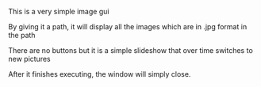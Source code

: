 This is a very simple image gui

By giving it a path, it will display all the images which are in .jpg format in the path

There are no buttons but it is a simple slideshow that over time switches to new pictures

After it finishes executing, the window will simply close. 